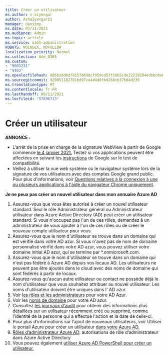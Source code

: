 ```yaml
---
title: Créer un utilisateur
ms.author: v-aiyengar
author: AshaIyengar21
manager: dansimp
ms.date: 03/11/2021
ms.audience: Admin
ms.topic: article
ms.service: o365-administration
ROBOTS: NOINDEX, NOFOLLOW
localization_priority: Normal
ms.collection: Adm_O365
ms.custom:
- "9003231"
- "9403"
ms.openlocfilehash: d86b2dd6d7915f0698cf950cd57f1065cde22219284edbbc0e64f3a5e69ff252
ms.sourcegitcommit: 920051182781bd97ce4d4d6fbd268cb37b84d239
ms.translationtype: MT
ms.contentlocale: fr-FR
ms.lasthandoff: 08/11/2021
ms.locfileid: "57896713"
---
```

# <a name="create-user"></a>Créer un utilisateur

**ANNONCE :**

- L’arrêt de la prise en charge de la signature WebView à partir de Google commence [le 4 janvier 2021.](https://docs.microsoft.com/azure/active-directory/external-identities/google-federation#deprecation-of-webview-sign-in-support) Testez si vos applications peuvent être affectées en suivant les [instructions](https://go.microsoft.com/fwlink/?linkid=2157323) de Google sur le test de compatibilité.
- Veillez à utiliser la vue web système ou le navigateur système lors de la signature de vos utilisateurs avec des comptes Google grand public. Pour plus d'informations, voir [Questions relatives à la connexion à une ou plusieurs applications à l'aide du navigateur Chrome uniquement](https://docs.microsoft.com/office365/troubleshoot/miscellaneous/chrome-behavior-affects-applications).

**Je ne peux pas créer un nouvel utilisateur dans mon annuaire Azure AD**

1. Assurez-vous que vous êtes autorisé à créer un nouvel utilisateur standard. Seul le rôle Administrateur général ou Administrateur utilisateur dans Azure Active Directory (AD) peut créer un utilisateur standard. Si vous n'occupez pas l'un de ces rôles, demandez à un administrateur de vous ajouter à l'un de ces rôles ou de créer le nouveau compte utilisateur pour vous.
1. Assurez-vous que le nom d'utilisateur se trouve dans un domaine qui est vérifié dans votre AD azur. Si vous n'avez pas de nom de domaine personnalisé vérifié dans votre AD azur, vous pouvez utiliser votre domaine initial AD azur, qui se termine par *.onmicrosoft.com.
1. Assurez-vous que le nom d'utilisateur se trouve dans un domaine qui n'est pas fédéré à Azure AD depuis vos locaux AD. Les utilisateurs ne peuvent pas être ajoutés dans le cloud avec des noms de domaine qui sont fédérés à partir de locaux.
1. Assurez-vous qu'aucun autre utilisateur ou contact ne possède déjà le nom d'utilisateur que vous souhaitez attribuer au nouvel utilisateur. Les noms d'utilisateur doivent être uniques dans l' AD azur.
1. Voir [les rôles et les administrateurs](https://portal.azure.com/#blade/Microsoft_AAD_IAM/ActiveDirectoryMenuBlade/RolesAndAdministrators) pour votre AD Azur.
1. Voir les [noms de domaine](https://portal.azure.com/#blade/Microsoft_AAD_IAM/ActiveDirectoryMenuBlade/RolesAndAdministrators) pour votre AD azur.
1. Consultez [les journaux d'audit](https://portal.azure.com/#blade/Microsoft_AAD_IAM/ActiveDirectoryMenuBlade/RolesAndAdministrators) pour obtenir des informations plus détaillées sur un utilisateur récemment créé ou supprimé, comme l'identité de la personne qui a effectué l'action et la date de celle-ci.
1. Pour plus d’informations sur l’ajout de nouveaux utilisateurs, voir Utiliser le portail Azure pour créer un utilisateur [dans votre Azure AD.](https://docs.microsoft.com/azure/active-directory/active-directory-users-create-azure-portal)
1. [Rôles d’administrateur Azure AD](https://docs.microsoft.com/azure/active-directory/active-directory-assign-admin-roles): autorisations de rôle d’administrateur dans Azure Active Directory
1. Vous pouvez également [utiliser Azure AD PowerShell pour créer un utilisateur.](https://docs.microsoft.com/powershell/module/azuread/new-azureaduser?view=azureadps-2.0)

